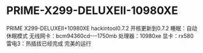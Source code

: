 # PRIME-X299-DELUXEII-10980XE
PRIME X299-DELUXEII+10980XE hackintool0.7.2
开核更新到0.7.2
睡眠：自动休眠模式
无线网卡：bcm94360cd---1750mb
处理器：10980xe
显卡：rx580
雷电3：热插拔已经完成
完美的运行
